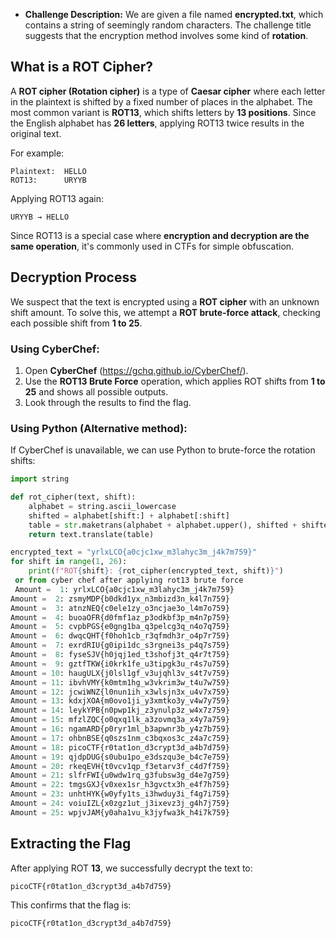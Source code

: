 - **Challenge Description:**
  We are given a file named **encrypted.txt**, which contains a string of seemingly random characters. The challenge title suggests that the encryption method involves some kind of **rotation**.

## What is a ROT Cipher?
A **ROT cipher (Rotation cipher)** is a type of **Caesar cipher** where each letter in the plaintext is shifted by a fixed number of places in the alphabet. The most common variant is **ROT13**, which shifts letters by **13 positions**. Since the English alphabet has **26 letters**, applying ROT13 twice results in the original text.

For example:
```
Plaintext:  HELLO
ROT13:      URYYB
```
Applying ROT13 again:
```
URYYB → HELLO
```
Since ROT13 is a special case where **encryption and decryption are the same operation**, it's commonly used in CTFs for simple obfuscation.

## Decryption Process
We suspect that the text is encrypted using a **ROT cipher** with an unknown shift amount. To solve this, we attempt a **ROT brute-force attack**, checking each possible shift from **1 to 25**.

### Using CyberChef:
1. Open **CyberChef** (https://gchq.github.io/CyberChef/).
2. Use the **ROT13 Brute Force** operation, which applies ROT shifts from **1 to 25** and shows all possible outputs.
3. Look through the results to find the flag.

### Using Python (Alternative method):
If CyberChef is unavailable, we can use Python to brute-force the rotation shifts:
```python
import string

def rot_cipher(text, shift):
    alphabet = string.ascii_lowercase
    shifted = alphabet[shift:] + alphabet[:shift]
    table = str.maketrans(alphabet + alphabet.upper(), shifted + shifted.upper())
    return text.translate(table)

encrypted_text = "yrlxLCO{a0cjc1xw_m3lahyc3m_j4k7m759}"
for shift in range(1, 26):
    print(f"ROT{shift}: {rot_cipher(encrypted_text, shift)}")
 or from cyber chef after applying rot13 brute force 
 Amount =  1: yrlxLCO{a0cjc1xw_m3lahyc3m_j4k7m759}
Amount =  2: zsmyMDP{b0dkd1yx_n3mbizd3n_k4l7n759}
Amount =  3: atnzNEQ{c0ele1zy_o3ncjae3o_l4m7o759}
Amount =  4: buoaOFR{d0fmf1az_p3odkbf3p_m4n7p759}
Amount =  5: cvpbPGS{e0gng1ba_q3pelcg3q_n4o7q759}
Amount =  6: dwqcQHT{f0hoh1cb_r3qfmdh3r_o4p7r759}
Amount =  7: exrdRIU{g0ipi1dc_s3rgnei3s_p4q7s759}
Amount =  8: fyseSJV{h0jqj1ed_t3shofj3t_q4r7t759}
Amount =  9: gztfTKW{i0krk1fe_u3tipgk3u_r4s7u759}
Amount = 10: haugULX{j0lsl1gf_v3ujqhl3v_s4t7v759}
Amount = 11: ibvhVMY{k0mtm1hg_w3vkrim3w_t4u7w759}
Amount = 12: jcwiWNZ{l0nun1ih_x3wlsjn3x_u4v7x759}
Amount = 13: kdxjXOA{m0ovo1ji_y3xmtko3y_v4w7y759}
Amount = 14: leykYPB{n0pwp1kj_z3ynulp3z_w4x7z759}
Amount = 15: mfzlZQC{o0qxq1lk_a3zovmq3a_x4y7a759}
Amount = 16: ngamARD{p0ryr1ml_b3apwnr3b_y4z7b759}
Amount = 17: ohbnBSE{q0szs1nm_c3bqxos3c_z4a7c759}
Amount = 18: picoCTF{r0tat1on_d3crypt3d_a4b7d759}
Amount = 19: qjdpDUG{s0ubu1po_e3dszqu3e_b4c7e759}
Amount = 20: rkeqEVH{t0vcv1qp_f3etarv3f_c4d7f759}
Amount = 21: slfrFWI{u0wdw1rq_g3fubsw3g_d4e7g759}
Amount = 22: tmgsGXJ{v0xex1sr_h3gvctx3h_e4f7h759}
Amount = 23: unhtHYK{w0yfy1ts_i3hwduy3i_f4g7i759}
Amount = 24: voiuIZL{x0zgz1ut_j3ixevz3j_g4h7j759}
Amount = 25: wpjvJAM{y0aha1vu_k3jyfwa3k_h4i7k759}
```

## Extracting the Flag
After applying ROT **13**, we successfully decrypt the text to:
```
picoCTF{r0tat1on_d3crypt3d_a4b7d759}
```
This confirms that the flag is:
```
picoCTF{r0tat1on_d3crypt3d_a4b7d759}

